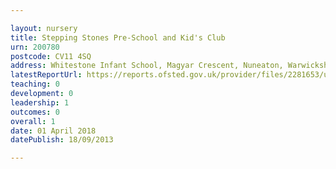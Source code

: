 ```yaml
---

layout: nursery
title: Stepping Stones Pre-School and Kid's Club
urn: 200780
postcode: CV11 4SQ
address: Whitestone Infant School, Magyar Crescent, Nuneaton, Warwickshire, CV11 4SQ
latestReportUrl: https://reports.ofsted.gov.uk/provider/files/2281653/urn/200780.pdf
teaching: 0
development: 0
leadership: 1
outcomes: 0
overall: 1
date: 01 April 2018 
datePublish: 18/09/2013

---
```

